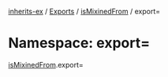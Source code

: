 [inherits-ex](../README.md) / [Exports](../modules.md) / [isMixinedFrom](isMixinedFrom.md) / export=

# Namespace: export=

[isMixinedFrom](isMixinedFrom.md).export=
